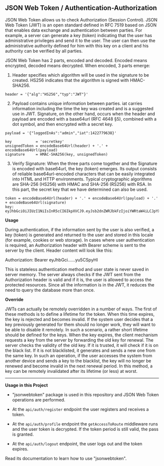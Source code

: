 ## JSON Web Token / Authentication-Authorization

JSON Web Token allows us to check Authorization (Session Control). JSON Web Token (JWT) is an open standard defined in RFC 7519 based on JSON that enables data exchange and authentication between parties. For example, a server can generate a key (token) indicating that the user has administrative privileges and send it to the user. The user can then use the administrative authority defined for him with this key on a client and his authority can be verified by all parties.

JSON Web Token has 2 parts, encoded and decoded. Encoded means encrypted, decoded means decrypted. When encoded, 3 parts emerge:

1. Header specifies which algorithm will be used in the signature to be created. HS256 indicates that the algorithm is signed with HMAC-SHA256.

`header = '{"alg":"HS256","typ":"JWT"}'`

2. Payload contains unique information between parties. iat carries information including the time the key was created and is a suggested use in JWT. Signature, on the other hand, occurs when the header and payload are encoded with a base64url (RFC 4648 §5), combined with a dot symbol, and then encrypted with a secret key.

```
payload = '{"loggedInAs":"admin","iat":1422779638}'

key           = 'secretkey'
unsignedToken = encodeBase64Url(header) + '.' + encodeBase64Url(payload)
signature     = HMAC-SHA256(key, unsignedToken)
```

3. Verify Signature: When the three parts come together and the Signature is encoded with base64url, the key (token) emerges. Its output consists of reliable base64url-encoded characters that can be easily integrated into HTML and HTTP environments. Typical cryptographic algorithms are SHA-256 (HS256) with HMAC and SHA-256 (RS256) with RSA. In this part, the secret key that we have determined can also be used.

```
token = encodeBase64Url(header) + '.' + encodeBase64Url(payload) + '.' + encodeBase64Url(signature)  
key: eyJhbGciOiJIUzI1NiIsInR5cCI6IkpXVCJ9.eyJsb2dnZWRJbkFzIjoiYWRtaW4iLCJpYXQiOjE0MjI3Nzk2Mzh9.gzSraSYS8EXBxLN_oWnFSRgCzcmJmMjLiuyu5CSpyHI
```

**Usage**

During authentication, if the information sent by the user is also verified, a key (token) is generated and returned to the user and stored in this locale (for example, cookies or web storage). In cases where user authentication is required, an Authorization header with Bearer scheme is sent to the server by the client. Header content will look like this:

Authorization: Bearer eyJhbGci...<snip>...yu5CSpyHI

This is stateless authentication method and user state is never saved in server memory. The server always checks if the JWT sent from the Authorization header is valid and if it is, the user is allowed to access the protected resources. Since all the information is in the JWT, it reduces the need to query the database more than once.

**Override**

JWTs can actually be remotely overridden in a number of ways. The first of these methods is to define a lifetime for the token. When this time expires, the key is rejected and becomes invalid. If the system user decides that a key previously generated for them should no longer work, they will want to be able to disable it remotely. In such a scenario, a rather short lifetime should be defined for the keys. When the key expires, the client mechanism requests a key from the server by forwarding the old key for renewal. The server checks the validity of the old key. If it is trusted, it will check if it is on the black list. If it is not blacklisted, it generates and sends a new one from the same key. In such an operation, if the user accesses the system from another device and sends a key to the blacklist, the key will no longer be renewed and become invalid in the next renewal period. In this method, a key can be remotely invalidated after its lifetime (or less) at worst.

---
**Usage in this Project**

+ "jsonwebtoken" package is used in this repository and JSON Web Token operations are performed. 

+ At the `api/auth/register` endpoint the user registers and receives a token.
+ At the `api/auth/profile` endpoint the `getAccessToRoute` middleware runs and the user token is decrypted. If the token period is still valid, the pass is granted.
+ At the `api/auth/logout` endpoint, the user logs out and the token expires.

Read its documentation to learn how to use "jsonwebtoken".
